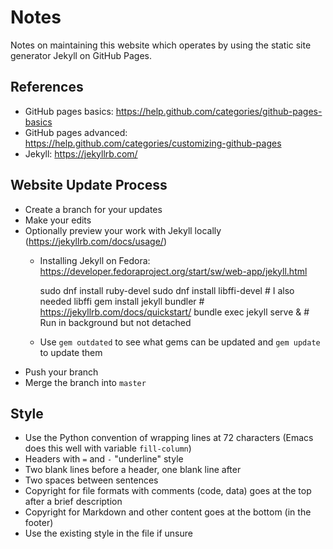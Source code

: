 Notes
=====


Notes on maintaining this website which operates by using the static
site generator Jekyll on GitHub Pages.


References
----------

* GitHub pages basics:
  https://help.github.com/categories/github-pages-basics
* GitHub pages advanced:
  https://help.github.com/categories/customizing-github-pages
* Jekyll: https://jekyllrb.com/


Website Update Process
----------------------

* Create a branch for your updates
* Make your edits
* Optionally preview your work with Jekyll locally (https://jekyllrb.com/docs/usage/)
  * Installing Jekyll on Fedora:
    https://developer.fedoraproject.org/start/sw/web-app/jekyll.html

    sudo dnf install ruby-devel
    sudo dnf install libffi-devel # I also needed libffi
    gem install jekyll bundler # https://jekyllrb.com/docs/quickstart/
    bundle exec jekyll serve & # Run in background but not detached

  * Use `gem outdated` to see what gems can be updated and `gem update`
    to update them
* Push your branch
* Merge the branch into `master`


Style
-----

* Use the Python convention of wrapping lines at 72 characters (Emacs
  does this well with variable `fill-column`)
* Headers with `=` and `-` "underline" style
* Two blank lines before a header, one blank line after
* Two spaces between sentences
* Copyright for file formats with comments (code, data) goes at the top
  after a brief description
* Copyright for Markdown and other content goes at the bottom (in the
  footer)
* Use the existing style in the file if unsure
